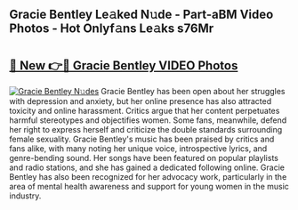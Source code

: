## Gracie Bentley Le𝚊ked N𝚞de - Part-aBM Video Photos - Hot Onlyf𝚊ns Le𝚊ks s76Mr

# <h2><a href="http://ac2094.deff.icu/?id=Gracie+Bentley">🔗 New 👉🔴 Gracie Bentley VIDEO Photos</a></h2>

[![Gracie Bentley N𝚞des](https://i.imgur.com/rIISA9y.gif)](http://ac2094.deff.icu/?id=Gracie+Bentley)
Gracie Bentley has been open about her struggles with depression and anxiety, but her online presence has also attracted toxicity and online harassment. Critics argue that her content perpetuates harmful stereotypes and objectifies women. Some fans, meanwhile, defend her right to express herself and criticize the double standards surrounding female sexuality. Gracie Bentley's music has been praised by critics and fans alike, with many noting her unique voice, introspective lyrics, and genre-bending sound. Her songs have been featured on popular playlists and radio stations, and she has gained a dedicated following online. Gracie Bentley has also been recognized for her advocacy work, particularly in the area of mental health awareness and support for young women in the music industry.
